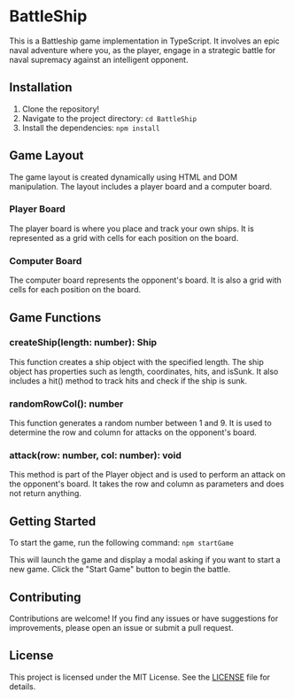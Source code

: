 # BattleShip

This is a Battleship game implementation in TypeScript. It involves an epic naval adventure where you, as the player, engage in a strategic battle for naval supremacy against an intelligent opponent.

## Installation

1. Clone the repository!
2. Navigate to the project directory: `cd BattleShip`
3. Install the dependencies: `npm install`

## Game Layout

The game layout is created dynamically using HTML and DOM manipulation. The layout includes a player board and a computer board.

### Player Board

The player board is where you place and track your own ships. It is represented as a grid with cells for each position on the board.

### Computer Board

The computer board represents the opponent's board. It is also a grid with cells for each position on the board.

## Game Functions

### createShip(length: number): Ship

This function creates a ship object with the specified length. The ship object has properties such as length, coordinates, hits, and isSunk. It also includes a hit() method to track hits and check if the ship is sunk.

### randomRowCol(): number

This function generates a random number between 1 and 9. It is used to determine the row and column for attacks on the opponent's board.

### attack(row: number, col: number): void

This method is part of the Player object and is used to perform an attack on the opponent's board. It takes the row and column as parameters and does not return anything.

## Getting Started

To start the game, run the following command: `npm startGame`

This will launch the game and display a modal asking if you want to start a new game. Click the "Start Game" button to begin the battle.

## Contributing

Contributions are welcome! If you find any issues or have suggestions for improvements, please open an issue or submit a pull request.

## License

This project is licensed under the MIT License. See the [LICENSE](./LICENSE) file for details.
